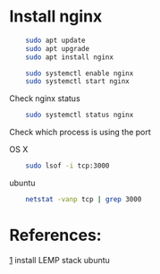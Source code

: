 # Install nginx

```bash
	sudo apt update
	sudo apt upgrade
	sudo apt install nginx
```


```bash
	sudo systemctl enable nginx
	sudo systemctl start nginx
```

Check nginx status

```bash
	sudo systemctl status nginx
```

Check which process is using the port

OS X
```bash
	sudo lsof -i tcp:3000
```
ubuntu

```bash
	netstat -vanp tcp | grep 3000
```

# References:

[1](https://www.digitalocean.com/community/tutorials/how-to-install-linux-nginx-mysql-php-lemp-stack-in-ubuntu-16-04) install LEMP stack ubuntu
